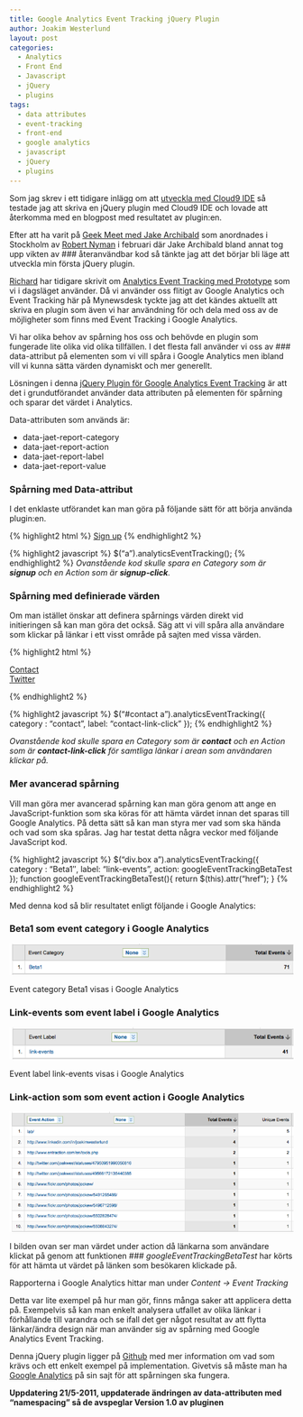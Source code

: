 ```yaml
---
title: Google Analytics Event Tracking jQuery Plugin
author: Joakim Westerlund
layout: post
categories:
  - Analytics
  - Front End
  - Javascript
  - jQuery
  - plugins
tags:
  - data attributes
  - event-tracking
  - front-end
  - google analytics
  - javascript
  - jQuery
  - plugins
---
```

Som jag skrev i ett tidigare inlägg om att [utveckla med Cloud9 IDE][1] så testade jag att skriva en jQuery plugin med Cloud9 IDE och lovade att återkomma med en blogpost med resultatet av plugin:en.

Efter att ha varit på [Geek Meet med Jake Archibald][2] som anordnades i Stockholm av [Robert Nyman][3] i februari där Jake Archibald bland annat tog upp vikten av ### återanvändbar kod så tänkte jag att det börjar bli läge att utveckla min första jQuery plugin.

[Richard][4] har tidigare skrivit om [Analytics Event Tracking med Prototype][5] som vi i dagsläget använder. Då vi använder oss flitigt av Google Analytics och Event Tracking här på Mynewsdesk tyckte jag att det kändes aktuellt att skriva en plugin som även vi har användning för och dela med oss av de möjligheter som finns med Event Tracking i Google Analytics.

Vi har olika behov av spårning hos oss och behövde en plugin som fungerade lite olika vid olika tillfällen. I det flesta fall använder vi oss av ### data-attribut på elementen som vi vill spåra i Google Analytics men ibland vill vi kunna sätta värden dynamiskt och mer generellt.

Lösningen i denna [jQuery Plugin för Google Analytics Event Tracking][6] är att det i grundutförandet använder data attributen på elementen för spårning och sparar det värdet i Analytics.

Data-attributen som används är:

*   data-jaet-report-category
*   data-jaet-report-action
*   data-jaet-report-label
*   data-jaet-report-value

### Spårning med Data-attribut

I det enklaste utförandet kan man göra på följande sätt för att börja använda plugin:en.

{% highlight2 html %}
<a href="/signup" data-jaet-report-category="signup" data-jaet-report-action="signup-click">Sign up</a>
{% endhighlight2 %}

{% highlight2 javascript %}
$(“a”).analyticsEventTracking();
{% endhighlight2 %}
_Ovanstående kod skulle spara en Category som är **signup** och en Action som är **signup-click**._

### Spårning med definierade värden

Om man istället önskar att definera spårnings värden direkt vid initieringen så kan man göra det också. Säg att vi vill spåra alla användare som klickar på länkar i ett visst område på sajten med vissa värden.

{% highlight2 html %}

<div id="contact">
  <a href="/contact">Contact</a><br /> <a href="http://twitter.com/mynewsdesk">Twitter</a>
</div>

{% endhighlight2 %}

{% highlight2 javascript %}
$(“#contact a”).analyticsEventTracking({
category : “contact”,
label: “contact-link-click”
});
{% endhighlight2 %}

_Ovanstående kod skulle spara en Category som är **contact** och en Action som är **contact-link-click** för samtliga länkar i arean som användaren klickar på._

### Mer avancerad spårning

Vill man göra mer avancerad spårning kan man göra genom att ange en JavaScript-funktion som ska köras för att hämta värdet innan det sparas till Google Analytics. På detta sätt så kan man styra mer vad som ska hända och vad som ska spåras. Jag har testat detta några veckor med följande JavaScript kod.

{% highlight2 javascript %}
$(“div.box a”).analyticsEventTracking({
category : “Beta1″,
label: “link-events”,
action: googleEventTrackingBetaTest
});
function googleEventTrackingBetaTest(){
return $(this).attr(“href”);
}
{% endhighlight2 %}

Med denna kod så blir resultatet enligt följande i Google Analytics:

### Beta1 som event category i Google Analytics

![Beta 1 Event Tracking Category](/images/wp/google-analytics-beta-event-tracking.png)

Event category Beta1 visas i Google Analytics

### Link-events som event label i Google Analytics

![Link-events label i google analytics](/images/wp/google-analytics-event-labels.png)

Event label link-events visas i Google Analytics

### Link-action som som event action i Google Analytics

![Saved Actions with Google Event Tracking](/images/wp/google-analytics-event-saved-actions.png)

I bilden ovan ser man värdet under action då länkarna som användare klickat på genom att funktionen ### *googleEventTrackingBetaTest* har körts för att hämta ut värdet på länken som besökaren klickade på.

Rapporterna i Google Analytics hittar man under *Content -> Event Tracking*

Detta var lite exempel på hur man gör, finns många saker att applicera detta på. Exempelvis så kan man enkelt analysera utfallet av olika länkar i förhållande till varandra och se ifall det ger något resultat av att flytta länkar/ändra design när man använder sig av spårning med Google Analytics Event Tracking.

Denna jQuery plugin ligger på [Github][7] med mer information om vad som krävs och ett enkelt exempel på implementation. Givetvis så måste man ha [Google Analytics][8] på sin sajt för att spårningen ska fungera.

**Uppdatering 21/5-2011, uppdaterade ändringen av data-attributen med “namespacing” så de avspeglar Version 1.0 av pluginen**

 [1]: /2011/03/03/knacka-kod-i-molnet-med-cloud9-ide-github/
 [2]: http://robertnyman.com/2011/01/12/geek-meet-february-2011-with-jake-archibald/
 [3]: http://twitter.com/robertnyman
 [4]: http://twitter.com/richardjohansso
 [5]: /2011/02/10/lar-dig-mer-om-din-site-med-google-analytics-event-tracking/
 [6]: https://github.com/jorkas/jquery-analyticseventtracking-plugin "jQuery Plugin for Google Analytics Event Tracking"
 [7]: https://github.com/jorkas/jquery-analyticseventtracking-plugin "jQuery plugin - Google Event Tracking with Google Analytics"
 [8]: http://code.google.com/apis/analytics/docs/tracking/asyncTracking.html